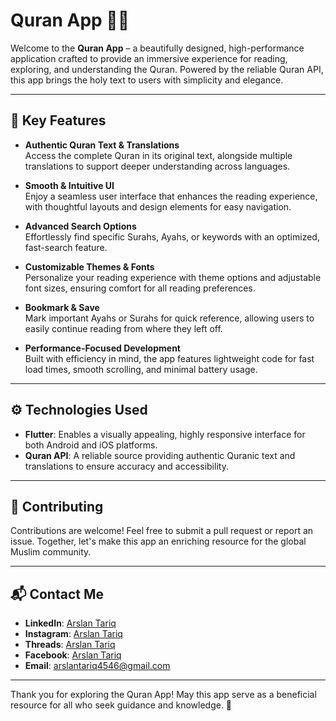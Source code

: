 # Quran App 📖✨

Welcome to the **Quran App** – a beautifully designed, high-performance application crafted to provide an immersive experience for reading, exploring, and understanding the Quran. Powered by the reliable Quran API, this app brings the holy text to users with simplicity and elegance.

---

## 🌟 Key Features

- **Authentic Quran Text & Translations**  
  Access the complete Quran in its original text, alongside multiple translations to support deeper understanding across languages.

- **Smooth & Intuitive UI**  
  Enjoy a seamless user interface that enhances the reading experience, with thoughtful layouts and design elements for easy navigation.

- **Advanced Search Options**  
  Effortlessly find specific Surahs, Ayahs, or keywords with an optimized, fast-search feature.

- **Customizable Themes & Fonts**  
  Personalize your reading experience with theme options and adjustable font sizes, ensuring comfort for all reading preferences.

- **Bookmark & Save**  
  Mark important Ayahs or Surahs for quick reference, allowing users to easily continue reading from where they left off.

- **Performance-Focused Development**  
  Built with efficiency in mind, the app features lightweight code for fast load times, smooth scrolling, and minimal battery usage.

---

## ⚙️ Technologies Used

- **Flutter**: Enables a visually appealing, highly responsive interface for both Android and iOS platforms.
- **Quran API**: A reliable source providing authentic Quranic text and translations to ensure accuracy and accessibility.

---
## 🙏 Contributing

Contributions are welcome! Feel free to submit a pull request or report an issue. Together, let's make this app an enriching resource for the global Muslim community.

---

## 📬 Contact Me

- **LinkedIn**: [Arslan Tariq](https://www.linkedin.com/in/arslan4546/)
- **Instagram**: [Arslan Tariq](https://www.instagram.com/arslantariq4546/)
-  **Threads**: [Arslan Tariq](https://www.threads.net/@arslantariq4546)
- **Facebook**: [Arslan Tariq](https://www.facebook.com/Arslan4546)
- **Email**: [arslantariq4546@gmail.com](mailto:arslantariq4546@gmail.com)

---

Thank you for exploring the Quran App! May this app serve as a beneficial resource for all who seek guidance and knowledge. 🌿
